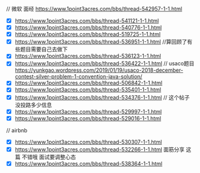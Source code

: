// 微软 面经 
https://www.1point3acres.com/bbs/thread-542957-1-1.html
- [X] https://www.1point3acres.com/bbs/thread-541121-1-1.html
- [X] https://www.1point3acres.com/bbs/thread-540776-1-1.html
- [X] https://www.1point3acres.com/bbs/thread-519725-1-1.html
- [x] https://www.1point3acres.com/bbs/thread-536951-1-1.html //算回顾了有些题目需要自己去做下
- [x] https://www.1point3acres.com/bbs/thread-536123-1-1.html
- [x] https://www.1point3acres.com/bbs/thread-536422-1-1.html // usaco题目 https://yunkgao.wordpress.com/2019/01/19/usaco-2018-december-contest-silver-problem-1-convention-java-solution/
- [x] https://www.1point3acres.com/bbs/thread-506842-1-1.html
- [x] https://www.1point3acres.com/bbs/thread-535401-1-1.html
- [x] https://www.1point3acres.com/bbs/thread-534376-1-1.html // 这个帖子 没投路多少信息
- [x] https://www.1point3acres.com/bbs/thread-529997-1-1.html
- [x] https://www.1point3acres.com/bbs/thread-529016-1-1.html

// airbnb 
- [x] https://www.1point3acres.com/bbs/thread-530307-1-1.html
- [x] https://www.1point3acres.com/bbs/thread-532266-1-1.html
面筋分享 这篇 不错哦 面试要调整心态
- [x] https://www.1point3acres.com/bbs/thread-538364-1-1.html 
